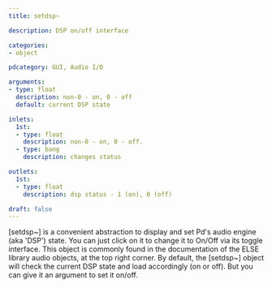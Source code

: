 ```yaml
---
title: setdsp~

description: DSP on/off interface

categories:
- object

pdcategory: GUI, Audio I/O 

arguments:
- type: float
  description: non-0 - on, 0 - off 
  default: current DSP state

inlets:
  1st:
  - type: float
    description: non-0 - on, 0 - off.
  - type: bang
    description: changes status

outlets:
  1st:
  - type: float
    description: dsp status - 1 (on), 0 (off)

draft: false
---
```


[setdsp~] is a convenient abstraction to display and set Pd's audio engine (aka 'DSP') state. You can just click on it to change it to On/Off via its toggle interface. This object is commonly found in the documentation of the ELSE library audio objects, at the top right corner.
By default, the [setdsp~] object will check the current DSP state and load accordingly (on or off). But you can give it an argument to set it on/off.
